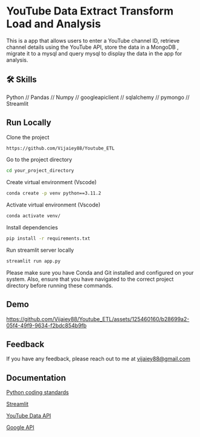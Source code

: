 
# YouTube Data Extract Transform Load and Analysis
This is a app that allows users to enter a YouTube channel ID, retrieve channel details using the YouTube API, store the data in a MongoDB , migrate it to a mysql and query mysql to display the data in the app for analysis.

## 🛠 Skills
Python // Pandas // Numpy // googleapiclient // sqlalchemy // pymongo // Streamlit  


## Run Locally

Clone the project

```bash
https://github.com/Vijaiey88/Youtube_ETL
```

Go to the project directory

```bash
cd your_project_directory
```

Create virtual environment (Vscode)

```bash
conda create -p venv python==3.11.2
```
Activate virtual environment (Vscode)

```bash
conda activate venv/ 
```

Install dependencies

```bash
pip install -r requirements.txt
```

Run streamlit server locally

```bash
streamlit run app.py
```

Please make sure you have Conda and Git installed and configured on your system. Also, ensure that you have navigated to the correct project directory before running these commands.

## Demo

https://github.com/Vijaiey88/Youtube_ETL/assets/125460160/b28699a2-05f4-49f9-9634-f2bdc854b9fb

## Feedback

If you have any feedback, please reach out to me at vijaiey88@gmail.com


## Documentation
[Python coding standards](https://www.python.org/dev/peps/pep-0008/)

[Streamlit](https://docs.streamlit.io/library/api-reference)

[YouTube Data API](https://developers.google.com/youtube/v3/getting-started)

[Google API](https://console.cloud.google.com/apis/library?_ga=2.208225745.274344734.1698029396-1724180012.1698029334)

